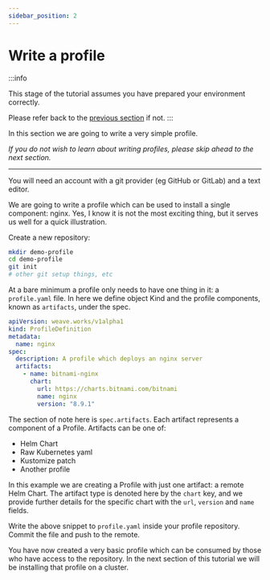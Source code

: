 ```yaml
---
sidebar_position: 2
---
```


# Write a profile

:::info

This stage of the tutorial assumes you have prepared your environment correctly.

Please refer back to the [previous section](/docs/tutorial-basics/setup) if not.
:::

In this section we are going to write a very simple profile.

_If you do not wish to learn about writing profiles, please skip ahead to the next section._

---------------------

You will need an account with a git provider (eg GitHub or GitLab) and a text editor.

We are going to write a profile which can be used to install a single component: nginx.
Yes, I know it is not the most exciting thing, but it serves us well for a quick illustration.

Create a new repository:
```bash
mkdir demo-profile
cd demo-profile
git init
# other git setup things, etc
```

At a bare minimum a profile only needs to have one thing in it: a `profile.yaml` file.
In here we define object Kind and the profile components, known as `artifacts`, under the spec.

```yaml
apiVersion: weave.works/v1alpha1
kind: ProfileDefinition
metadata:
  name: nginx
spec:
  description: A profile which deploys an nginx server
  artifacts:
    - name: bitnami-nginx
      chart:
        url: https://charts.bitnami.com/bitnami
        name: nginx
        version: "8.9.1"
```

The section of note here is `spec.artifacts`. Each artifact represents a component of a Profile.
Artifacts can be one of:
- Helm Chart
- Raw Kubernetes yaml
- Kustomize patch
- Another profile

In this example we are creating a Profile with just one artifact: a remote Helm Chart.
The artifact type is denoted here by the `chart` key, and we provide further details for the
specific chart with the `url`, `version` and `name` fields.

Write the above snippet to `profile.yaml` inside your profile repository. Commit the file
and push to the remote.

You have now created a very basic profile which can be consumed by those who have access
to the repository.
In the next section of this tutorial we will be installing that profile on a cluster.
